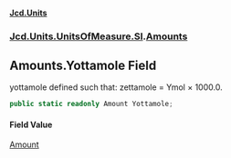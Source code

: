 #### [Jcd.Units](index 'index')
### [Jcd.Units.UnitsOfMeasure.SI](Jcd.Units.UnitsOfMeasure.SI 'Jcd.Units.UnitsOfMeasure.SI').[Amounts](Amounts 'Jcd.Units.UnitsOfMeasure.SI.Amounts')

## Amounts.Yottamole Field

yottamole defined such that: zettamole = Ymol × 1000.0.

```csharp
public static readonly Amount Yottamole;
```

#### Field Value
[Amount](Amount 'Jcd.Units.UnitTypes.Amount')